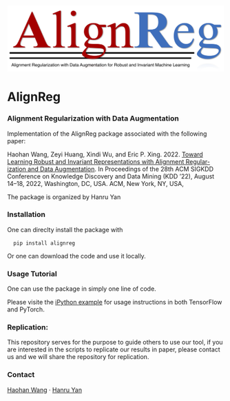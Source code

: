 ![AlignReg](AlignReg.png "AlignReg")

# AlignReg 
### Alignment Regularization with Data Augmentation

Implementation of the AlignReg package associated with the following paper:

   Haohan Wang, Zeyi Huang, Xindi Wu, and Eric P. Xing. 2022. [Toward Learning Robust and Invariant Representations with Alignment Regular- ization and Data Augmentation](https://arxiv.org/abs/2011.13052). In Proceedings of the 28th ACM SIGKDD Conference on Knowledge Discovery and Data Mining (KDD ’22), August 14–18, 2022, Washington, DC, USA. ACM, New York, NY, USA,
   
   The package is organized by Hanru Yan

### Installation 

One can direclty install the package with 

      pip install alignreg 

Or one can download the code and use it locally. 

### Usage Tutorial

One can use the package in simply one line of code. 

Please visite the [iPython example](https://github.com/jyanln/AlignReg/blob/main/examples.ipynb) for usage instructions in both TensorFlow and PyTorch. 

### Replication: 
This repository serves for the purpose to guide others to use our tool, if you are interested in the scripts to replicate our results in paper, please contact us and we will share the repository for replication. 

### Contact
[Haohan Wang](http://www.cs.cmu.edu/~haohanw/)
&middot;
[Hanru Yan](https://github.com/jyanln)
